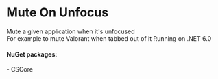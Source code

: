 <h1>Mute On Unfocus</h1>
<p>Mute a given application when it's unfocused <br>
For example to mute Valorant when tabbed out of it
Running on .NET 6.0</p>

<h4>NuGet packages:</h4>
- CSCore
